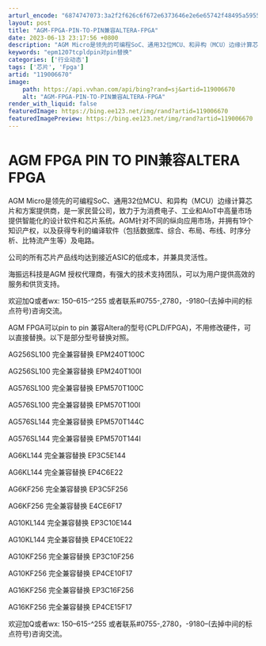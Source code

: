```yaml
---
arturl_encode: "6874747073:3a2f2f626c6f672e6373646e2e6e65742f48495a5955414e2f:61727469636c652f64657461696c732f313139303036363730"
layout: post
title: "AGM-FPGA-PIN-TO-PIN兼容ALTERA-FPGA"
date: 2023-06-13 23:17:56 +0800
description: "AGM Micro是领先的可编程SoC、通用32位MCU、和异构（MCU）边缘计算芯片和方案提供商，"
keywords: "epm1207tcpldpin对pin替换"
categories: ['行业动态']
tags: ['芯片', 'Fpga']
artid: "119006670"
image:
    path: https://api.vvhan.com/api/bing?rand=sj&artid=119006670
    alt: "AGM-FPGA-PIN-TO-PIN兼容ALTERA-FPGA"
render_with_liquid: false
featuredImage: https://bing.ee123.net/img/rand?artid=119006670
featuredImagePreview: https://bing.ee123.net/img/rand?artid=119006670
---
```


# AGM FPGA PIN TO PIN兼容ALTERA FPGA

AGM Micro是领先的可编程SoC、通用32位MCU、和异构（MCU）边缘计算芯片和方案提供商，是一家民营公司，致力于为消费电子、工业和AIoT中高量市场提供智能化的设计软件和芯片系统。AGM针对不同的纵向应用市场，并拥有19个知识产权，以及获得专利的编译软件（包括数据库、综合、布局、布线、时序分析、比特流产生等）及电路。
  
公司的所有芯片产品线均达到接近ASIC的低成本，并兼具灵活性。
  
海振远科技是AGM 授权代理商，有强大的技术支持团队，可以为用户提供高效的服务和供货支持。
  
欢迎加Q或者wx: 150–615-^255 或者联系#0755-,2780，-9180–(去掉中间的标点符号)咨询交流。

AGM FPGA可以pin to pin 兼容Altera的型号(CPLD/FPGA)，不用修改硬件，可以直接替换。以下是部分型号替换对照。

AG256SL100 完全兼容替换 EPM240T100C
  
AG256SL100 完全兼容替换 EPM240T100I
  
AG576SL100 完全兼容替换 EPM570T100C
  
AG576SL100 完全兼容替换 EPM570T100I
  
AG576SL144 完全兼容替换 EPM570T144C
  
AG576SL144 完全兼容替换 EPM570T144I
  
AG6KL144 完全兼容替换 EP3C5E144
  
AG6KL144 完全兼容替换 EP4C6E22
  
AG6KF256 完全兼容替换 EP3C5F256
  
AG6KF256 完全兼容替换 E4CE6F17
  
AG10KL144 完全兼容替换 EP3C10E144
  
AG10KL144 完全兼容替换 EP4CE10E22
  
AG10KF256 完全兼容替换 EP3C10F256
  
AG10KF256 完全兼容替换 EP4CE10F17
  
AG16KF256 完全兼容替换 EP3C16F256
  
AG16KF256 完全兼容替换 EP4CE15F17

欢迎加Q或者wx: 150–615-^255 或者联系#0755-,2780，-9180–(去掉中间的标点符号)咨询交流。